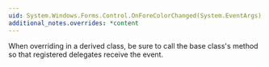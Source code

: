 ```yaml
---
uid: System.Windows.Forms.Control.OnForeColorChanged(System.EventArgs)
additional_notes.overrides: *content
---
```


<p>When overriding <xref href="System.Windows.Forms.Control.OnForeColorChanged(System.EventArgs)"></xref> in a derived class, be sure to call the base class's <xref href="System.Windows.Forms.Control.OnForeColorChanged(System.EventArgs)"></xref> method so that registered delegates receive the event.</p>


